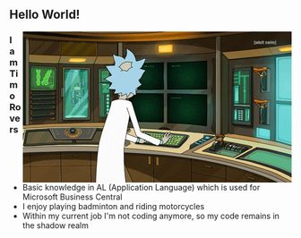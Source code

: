 ## Hello World! 

<img align="right" alt="GIF" src="https://github.com/darshan-jain/darshan-jain/blob/master/rick.gif" />

### I am Timo Rovers
- Basic knowledge in AL (Application Language) which is used for Microsoft Business Central
- I enjoy playing badminton and riding motorcycles 
- Within my current job I'm not coding anymore, so my code remains in the shadow realm
